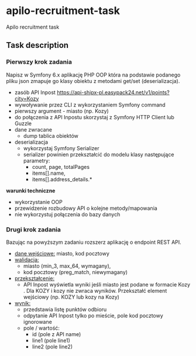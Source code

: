 # apilo-recruitment-task

Apilo recruitment task

## Task description

### Pierwszy krok zadania

Napisz w Symfony 6.x aplikację PHP OOP która na podstawie podanego pliku json zmapuje go klasy obiektu z metodami get/set (deserializacja).

- zasób API Inpost https://api-shipx-pl.easypack24.net/v1/points?city=Kozy
- wywoływanie przez CLI z wykorzystaniem Symfony command
- pierwszy argument - miasto (np. Kozy)
- do połączenia z API Inpostu skorzystaj z Symfony HTTP Client lub Guzzle
- dane zwracane
    - dump tablica obiektów
- deserializacja
    - wykorzystaj Symfony Serializer
    - serializer powinien przekształcić do modelu klasy następujące parametry:
        - count, page, totalPages
        - items[].name,
        - items[].address_details.*

**warunki techniczne**

- wykorzystanie OOP
- przewidzenie rozbudowy API o kolejne metody/mapowania
- nie wykorzystuj połączenia do bazy danych

### Drugi krok zadania

Bazując na powyższym zadaniu rozszerz aplikację o endpoint REST API.

- <ins>dane wejściowe:</ins> miasto, kod pocztowy
- <ins>walidacja:</ins>
    - miasto (min_3, max_64, wymagany),
    - kod pocztowy (preg_match, niewymagany)
- <ins>przekształcenie:</ins>
    - API Inpost wyświetla wyniki jeśli miasto jest podane w formacie Kozy . Dla KOZY i kozy nie zwraca wyników. Przekształć element wejściowy (np. KOZY lub kozy na Kozy)
- <ins>wynik:</ins>
    - przedstawia listę punktów odbioru
    - odpytanie API Inpost tylko po mieście, pole kod pocztowy ignorowane
    - pole / wartość:
        - id (pole z API name)
        - line1 (pole line1)
        - line2 (pole line2)
